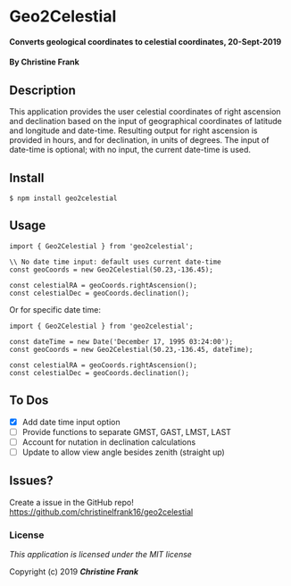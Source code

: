 # Geo2Celestial

#### Converts geological coordinates to celestial coordinates, 20-Sept-2019

#### By **Christine Frank**

## Description

This application provides the user celestial coordinates of right ascension and declination based on the input of geographical coordinates of latitude and longitude and date-time. Resulting output for right ascension is provided in hours, and for declination, in units of degrees. The input of date-time is optional; with no input, the current date-time is used.

## Install
```
$ npm install geo2celestial
```

## Usage
```
import { Geo2Celestial } from 'geo2celestial';

\\ No date time input: default uses current date-time
const geoCoords = new Geo2Celestial(50.23,-136.45);

const celestialRA = geoCoords.rightAscension();
const celestialDec = geoCoords.declination();

```

Or for specific date time:
```
import { Geo2Celestial } from 'geo2celestial';

const dateTime = new Date('December 17, 1995 03:24:00');
const geoCoords = new Geo2Celestial(50.23,-136.45, dateTime);

const celestialRA = geoCoords.rightAscension();
const celestialDec = geoCoords.declination();

```
## To Dos
- [x] Add date time input option
- [ ] Provide functions to separate GMST, GAST, LMST, LAST
- [ ] Account for nutation in declination calculations
- [ ] Update to allow view angle besides zenith (straight up)

## Issues?
Create a issue in the GitHub repo!
https://github.com/christinelfrank16/geo2celestial

### License

*This application is licensed under the MIT license*

Copyright (c) 2019 **_Christine Frank_**
